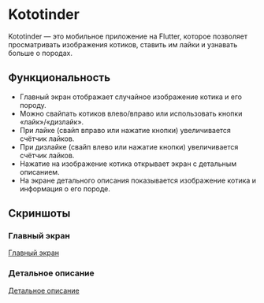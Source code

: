 # Kototinder

Kototinder — это мобильное приложение на Flutter, которое позволяет просматривать изображения котиков, ставить им лайки и узнавать больше о породах.

## Функциональность
- Главный экран отображает случайное изображение котика и его породу.
- Можно свайпать котиков влево/вправо или использовать кнопки «лайк»/«дизлайк».
- При лайке (свайп вправо или нажатие кнопки) увеличивается счётчик лайков.
- При дизлайке (свайп влево или нажатие кнопки) увеличивается счётчик лайков.
- Нажатие на изображение котика открывает экран с детальным описанием.
- На экране детального описания показывается изображение котика и информация о его породе.


## Скриншоты

### Главный экран

[Главный экран](screenshots/main_screen.png)
### Детальное описание

[Детальное описание](screenshots/details_screen.png)




